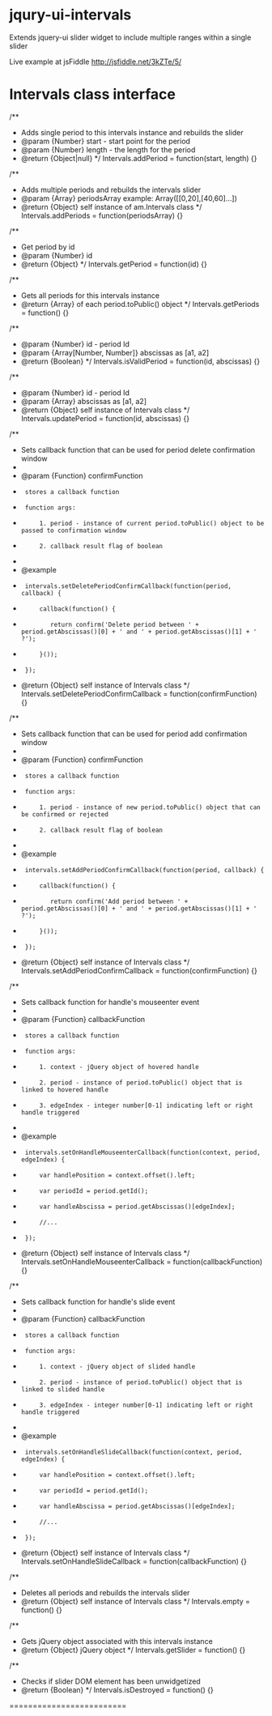 jqury-ui-intervals
==================

Extends jquery-ui slider widget to include multiple ranges within a single slider

Live example at jsFiddle http://jsfiddle.net/3kZTe/5/


Intervals class interface
=========================

/**
 * Adds single period to this intervals instance and rebuilds the slider
 * @param {Number} start - start point for the period
 * @param {Number} length - the length for the period
 * @return {Object|null}
 */
Intervals.addPeriod = function(start, length) {}

/**
 * Adds multiple periods and rebuilds the intervals slider
 * @param {Array} periodsArray example: Array([[0,20],[40,60]...])
 * @return {Object} self instance of am.Intervals class
 */
Intervals.addPeriods = function(periodsArray) {}

/**
 * Get period by id
 * @param {Number} id
 * @return {Object}
 */
Intervals.getPeriod = function(id) {}

/**
 * Gets all periods for this intervals instance
 * @return {Array} of each period.toPublic() object
 */
Intervals.getPeriods = function() {}

/**
 * @param {Number} id - period Id
 * @param {Array[Number, Number]} abscissas as [a1, a2]
 * @return {Boolean}
 */
Intervals.isValidPeriod = function(id, abscissas) {}

/**
 * @param {Number} id - period Id
 * @param {Array} abscissas as [a1, a2]
 * @return {Object} self instance of Intervals class
 */
Intervals.updatePeriod = function(id, abscissas) {}

/**
 * Sets callback function that can be used for period delete confirmation window
 *
 * @param {Function} confirmFunction
 *      stores a callback function
 *      function args:
 *          1. period - instance of current period.toPublic() object to be passed to confirmation window
 *          2. callback result flag of boolean
 *
 * @example
 *      intervals.setDeletePeriodConfirmCallback(function(period, callback) {
 *          callback(function() {
 *             return confirm('Delete period between ' + period.getAbscissas()[0] + ' and ' + period.getAbscissas()[1] + ' ?');
 *          }());
 *      });
 * @return {Object} self instance of Intervals class
 */
Intervals.setDeletePeriodConfirmCallback = function(confirmFunction) {}

/**
 * Sets callback function that can be used for period add confirmation window
 *
 * @param {Function} confirmFunction
 *      stores a callback function
 *      function args:
 *          1. period - instance of new period.toPublic() object that can be confirmed or rejected
 *          2. callback result flag of boolean
 *
 * @example
 *      intervals.setAddPeriodConfirmCallback(function(period, callback) {
 *          callback(function() {
 *             return confirm('Add period between ' + period.getAbscissas()[0] + ' and ' + period.getAbscissas()[1] + ' ?');
 *          }());
 *      });
 * @return {Object} self instance of Intervals class
 */
Intervals.setAddPeriodConfirmCallback = function(confirmFunction) {}

/**
 * Sets callback function for handle's mouseenter event
 *
 * @param {Function} callbackFunction
 *      stores a callback function
 *      function args:
 *          1. context - jQuery object of hovered handle
 *          2. period - instance of period.toPublic() object that is linked to hovered handle
 *          3. edgeIndex - integer number[0-1] indicating left or right handle triggered
 *
 * @example
 *      intervals.setOnHandleMouseenterCallback(function(context, period, edgeIndex) {
 *          var handlePosition = context.offset().left;
 *          var periodId = period.getId();
 *          var handleAbscissa = period.getAbscissas()[edgeIndex];
 *          //...
 *      });
 * @return {Object} self instance of Intervals class
 */
Intervals.setOnHandleMouseenterCallback = function(callbackFunction) {}

/**
 * Sets callback function for handle's slide event
 *
 * @param {Function} callbackFunction
 *      stores a callback function
 *      function args:
 *          1. context - jQuery object of slided handle
 *          2. period - instance of period.toPublic() object that is linked to slided handle
 *          3. edgeIndex - integer number[0-1] indicating left or right handle triggered
 *
 * @example
 *      intervals.setOnHandleSlideCallback(function(context, period, edgeIndex) {
 *          var handlePosition = context.offset().left;
 *          var periodId = period.getId();
 *          var handleAbscissa = period.getAbscissas()[edgeIndex];
 *          //...
 *      });
 * @return {Object} self instance of Intervals class
 */
Intervals.setOnHandleSlideCallback = function(callbackFunction) {}

/**
 * Deletes all periods and rebuilds the intervals slider
 * @return {Object} self instance of Intervals class
 */
Intervals.empty = function() {}

/**
 * Gets jQuery object associated with this intervals instance
 * @return {Object} jQuery object
 */
Intervals.getSlider = function() {}

/**
 * Checks if slider DOM element has been unwidgetized
 * @return {Boolean}
 */
Intervals.isDestroyed = function() {}

=========================




